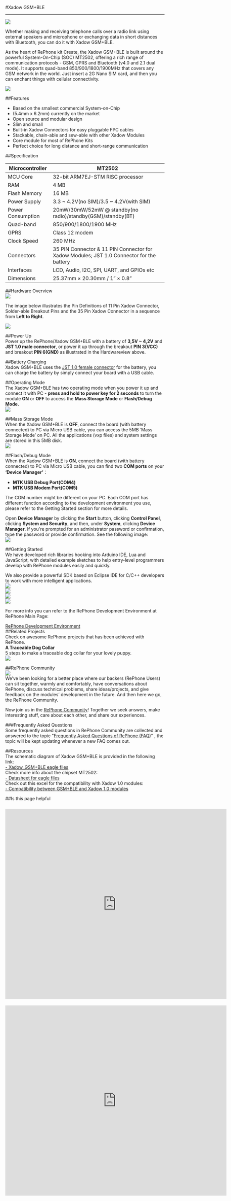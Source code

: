 #Xadow GSM+BLE

----------
![](https://raw.githubusercontent.com/SeeedDocument/Xadow_GSM-BLE/master/image/Xadow_GSM%2BBLE_shangjiatu.JPG)

Whether making and receiving telephone calls over a radio link using external speakers and microphone or exchanging data in short distances with Bluetooth, you can do it with Xadow GSM+BLE.

As the heart of RePhone kit Create, the Xadow GSM+BLE is built around the powerful System-On-Chip (SOC) MT2502, offering a rich range of communication protocols - GSM, GPRS and Bluetooth (v4.0 and 2.1 dual mode). It supports quad-band 850/900/1800/1900MHz that covers any GSM network in the world. Just insert a 2G Nano SIM card, and then you can enchant things with cellular connectivity.  


[![](https://raw.githubusercontent.com/SeeedDocument/Seeed-WiKi/master/docs/images/get_one_now.png)](http://www.seeedstudio.com/depot/Xadow-GSM-BLE-p-2560.html?cPath=84_120)  


##Features  

- Based on the smallest commercial System-on-Chip  
- (5.4mm x 6.2mm) currently on the market  
- Open source and modular design  
- Slim and small  
- Built-in Xadow Connectors for easy pluggable FPC cables  
- Stackable, chain-able and sew-able with other Xadow Modules  
- Core module for most of RePhone Kits  
- Perfect choice for long distance and short-range communication  

##Specification  

|Microcontroller	|MT2502                                                                                  |
|-------------------|----------------------------------------------------------------------------------------|
|MCU Core	        |32-bit ARM7EJ-STM RISC processor                                                        |
|RAM	            |4 MB                                                                                    |
|Flash Memory	    |16 MB                                                                                   |
|Power Supply	    |3.3 ~ 4.2V(no SIM)/3.5 ~ 4.2V(with SIM)                                                 |
|Power Consumption	|20mW/30mW/52mW @ standby(no radio)/standby(GSM)/standby(BT)                             |
|Quad-band	        |850/900/1800/1900 MHz                                                                   |
|GPRS	            |Class 12 modem                                                                          |
|Clock Speed	    |260 MHz                                                                                 |
|Connectors     	|35 PIN Connector & 11 PIN Connector for Xadow Modules; JST 1.0 Connector for the battery|
|Interfaces	        |LCD, Audio, I2C, SPI, UART, and GPIOs etc                                               |
|Dimensions       	|25.37mm × 20.30mm / 1” × 0.8”                                                           |  

##Hardware Overview  
![](https://raw.githubusercontent.com/SeeedDocument/Xadow_GSM-BLE/master/image/Xadow_GSM%2BBLE_Overview.png) 

 
The image below illustrates the Pin Definitions of 11 Pin Xadow Connector, Solder-able Breakout Pins and the 35 Pin Xadow Connector in a sequence from **Left to Right**.  

![](https://raw.githubusercontent.com/SeeedDocument/Xadow_GSM-BLE/master/image/Xadow-connector-Pin-definitions-06.jpg)  

##Power Up  
Power up the RePhone/Xadow GSM+BLE with a battery of **3,5V ~ 4,2V** and **JST 1.0 male connector**, or power it up through the breakout **PIN 3(VCC)** and breakout **PIN 6(GND)** as illustrated in the Hardwareview above.  

##Battery Charging  
Xadow GSM+BLE uses the [JST 1.0 female connector](http://www.seeedstudio.com/depot/index.php?main_page=opl_info&opl_id=555) for the battery, you can charge the battery by simply connect your board with a USB cable.  

##Operating Mode  
The Xadow GSM+BLE has two operating mode when you power it up and connect it with PC - **press and hold to power key for 2 seconds** to turn the module **ON** or **OFF** to access the **Mass Storage Mode** or **Flash/Debug Mode.**  
![](https://raw.githubusercontent.com/SeeedDocument/Xadow_GSM-BLE/master/image/Operating_mode.png)  

##Mass Storage Mode  
When the Xadow GSM+BLE is **OFF**, connect the board (with battery connected) to PC via Micro USB cable, you can access the 5MB ‘Mass Storage Mode’ on PC. All the applications (vxp files) and system settings are stored in this 5MB disk.  
![](https://raw.githubusercontent.com/SeeedDocument/Xadow_GSM-BLE/master/image/Mass_Storage_Mode.png)  

##Flash/Debug Mode  
When the Xadow GSM+BLE is **ON**, connect the board (with battery connected) to PC via Micro USB cable, you can find two **COM ports** on your **‘Device Manager’**： 

- **MTK USB Debug Port(COM4)**  
- **MTK USB Modem Port(COM5)**  

The COM number might be different on your PC. Each COM port has different function according to the development environment you use, please refer to the Getting Started section for more details.  

Open **Device Manager** by clicking the **Start** button, clicking **Control Panel**, clicking **System and Security**, and then, under **System**, clicking **Device Manager**. If you're prompted for an administrator password or confirmation, type the password or provide confirmation. See the following image:  
![](https://raw.githubusercontent.com/SeeedDocument/Xadow_GSM-BLE/master/image/Check_ports.png)  


##Getting Started  
We have developed rich libraries hooking into Arduino IDE, Lua and JavaScript, with detailed example sketches to help entry-level programmers develop with RePhone modules easily and quickly.

We also provide a powerful SDK based on Eclipse IDE for C/C++ developers to work with more intelligent applications.  
[![](https://raw.githubusercontent.com/SeeedDocument/Xadow_GSM-BLE/master/image/Arduino_IDE-17.png)  ](http://wiki.seeed.cc/Platform/RePhone/RePhone/)  
[![](https://raw.githubusercontent.com/SeeedDocument/Xadow_GSM-BLE/master/image/Eclipse_IDE-13.png) ](http://www.seeedstudio.com/wiki/Eclipse_IDE_for_RePhone_Kit)   
[![](https://raw.githubusercontent.com/SeeedDocument/Xadow_GSM-BLE/master/image/Lua-14.png)](http://www.seeedstudio.com/wiki/Lua_for_RePhone#Use_Lua_Shellt)  
[![](https://raw.githubusercontent.com/SeeedDocument/Xadow_GSM-BLE/master/image/JS-15.png) ](http://www.seeedstudio.com/wiki/JavaScript_for_RePhone) 

For more info you can refer to the RePhone Development Environment at RePhone Main Page:  

[
RePhone Development Environment](http://www.seeedstudio.com/wiki/Rephone#Development_Environment)  
##Related Projects  
Check on awesome RePhone projects that has been achieved with RePhone.  
**A Traceable Dog Collar**  
5 steps to make a traceable dog collar for your lovely puppy.   
[![](https://raw.githubusercontent.com/SeeedDocument/Xadow_GSM-BLE/master/image/450px-Dog_Collar.png.jpeg)  ](http://www.seeedstudio.com/recipe/424-rephone-traceable-dog-collar.html)

##RePhone Community  
[![](https://raw.githubusercontent.com/SeeedDocument/Xadow_GSM-BLE/master/image/300px-RePhone_Community-2.png) ](http://www.seeedstudio.com/forum/viewforum.php?f=71&sid=b70f8138c89becf7701260bb41faf9f4)   
We’ve been looking for a better place where our backers (RePhone Users) can sit together, warmly and comfortably, have conversations about RePhone, discuss technical problems, share ideas/projects, and give feedback on the modules’ development in the future. And then here we go, the RePhone Community.

Now join us in the [RePhone Community](http://www.seeed.cc/discover.html?t=rephone)! Together we seek answers, make interesting stuff, care about each other, and share our experiences.

###Frequently Asked Questions  
Some frequently asked questions in RePhone Community are collected and answered to the topic "[Frequently Asked Questions of RePhone (FAQ)](http://www.seeed.cc/topic_detail.html?id=5170#p23753)" , the topic will be kept updating whenever a new FAQ comes out.  

##Resources  
The schematic diagram of Xadow GSM+BLE is provided in the following link:  
[- Xadow_GSM+BLE eagle files ](https://github.com/SeeedDocument/Xadow_GSM-BLE/blob/master/resource/Xadow_GSM%2BBLE.rar)  
Check more info about the chipset MT2502:  
[- Datasheet for eagle files](https://github.com/SeeedDocument/Xadow_GSM-BLE/blob/master/resource/Datasheet_for_MT2502.rar)  
Check out this excel for the compatibility with Xadow 1.0 modules:  
[- Compatibility between GSM+BLE and Xadow 1.0 modules  ](https://github.com/SeeedDocument/Xadow_GSM-BLE/blob/master/resource/Compatibility_between_GSM%2BBLE_and_Xadow_1.0_modules.xlsx)

##Is this page helpful  
<iframe style="height: 600px; width: 700px; margin: 10px 0 10px;" allowTransparency="true" src="https://www.surveymonkey.com/r/Xadow_GSM_BLE" frameborder="0"></iframe>

<iframe style="height: 600px; width: 700px; margin: 10px 0 10px;" allowTransparency="true" src="https://www.research.net/r/X2VBMJD" frameborder="0"></iframe>



 